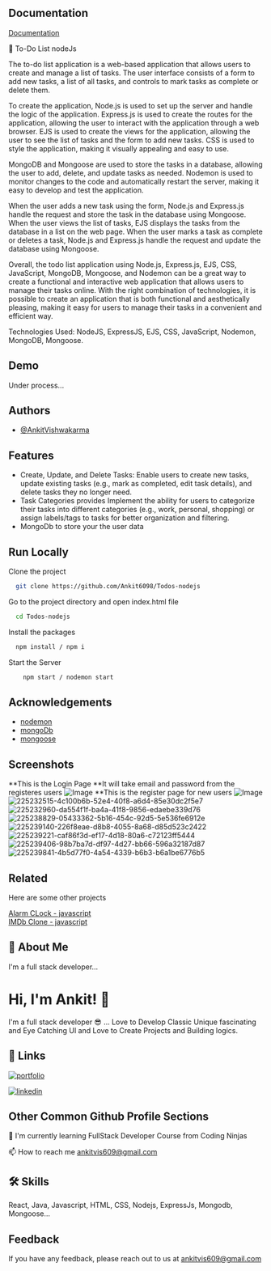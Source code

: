 
## Documentation

[Documentation](https://linktodocumentation)

📝 To-Do List nodeJs

The to-do list application is a web-based application that allows users to create and manage a list of tasks. The user interface consists of a form to add new tasks, a list of all tasks, and controls to mark tasks as complete or delete them.

To create the application, Node.js is used to set up the server and handle the logic of the application. Express.js is used to create the routes for the application, allowing the user to interact with the application through a web browser. EJS is used to create the views for the application, allowing the user to see the list of tasks and the form to add new tasks. CSS is used to style the application, making it visually appealing and easy to use.

MongoDB and Mongoose are used to store the tasks in a database, allowing the user to add, delete, and update tasks as needed. Nodemon is used to monitor changes to the code and automatically restart the server, making it easy to develop and test the application.

When the user adds a new task using the form, Node.js and Express.js handle the request and store the task in the database using Mongoose. When the user views the list of tasks, EJS displays the tasks from the database in a list on the web page. When the user marks a task as complete or deletes a task, Node.js and Express.js handle the request and update the database using Mongoose.

Overall, the todo list application using Node.js, Express.js, EJS, CSS, JavaScript, MongoDB, Mongoose, and Nodemon can be a great way to create a functional and interactive web application that allows users to manage their tasks online. With the right combination of technologies, it is possible to create an application that is both functional and aesthetically pleasing, making it easy for users to manage their tasks in a convenient and efficient way.

Technologies Used: NodeJS, ExpressJS, EJS, CSS, JavaScript, Nodemon, MongoDB, Mongoose.
## Demo

Under process...
## Authors

- [@AnkitVishwakarma](https://github.com/Ankit6098)


## Features

- Create, Update, and Delete Tasks: Enable users to create new tasks, update existing tasks (e.g., mark as completed, edit task details), and delete tasks they no longer need.
- Task Categories provides Implement the ability for users to categorize their tasks into different categories (e.g., work, personal, shopping) or assign labels/tags to tasks for better organization and filtering.
- MongoDb to store your the user data
## Run Locally

Clone the project

```bash
  git clone https://github.com/Ankit6098/Todos-nodejs
```

Go to the project directory and open index.html file

```bash
  cd Todos-nodejs
```

Install the packages

```bash
  npm install / npm i
```

Start the Server

```bash
    npm start / nodemon start
```
## Acknowledgements

 - [nodemon](https://nodemon.io/)
 - [mongoDb](https://www.mongodb.com/)
 - [mongoose](https://mongoosejs.com/)


## Screenshots

**This is the Login Page
**It will take email and password from the registeres users
![Image](https://github.com/user-attachments/assets/17f769fd-ebf1-4c5e-9365-2673360474c1)
**This is the register page for new users
![Image](https://github.com/user-attachments/assets/fed937e1-d333-43f2-b461-275aea9636d4)
![225232515-4c100b6b-52e4-40f8-a6d4-85e30dc2f5e7](https://github.com/Ankit6098/Todos-nodejs/assets/92246613/487f548f-7ca6-4183-9443-c88c9f79c3f0)
![225232960-da554f1f-ba4a-41f8-9856-edaebe339d76](https://github.com/Ankit6098/Todos-nodejs/assets/92246613/25515d2e-1d72-498d-8044-59a01c6b9127)
![225238829-05433362-5b16-454c-92d5-5e536fe6912e](https://github.com/Ankit6098/Todos-nodejs/assets/92246613/316d15ca-1fe8-4581-80b1-fc316340bba6)
![225239140-226f8eae-d8b8-4055-8a68-d85d523c2422](https://github.com/Ankit6098/Todos-nodejs/assets/92246613/44a0c418-449e-446f-8a8e-3c4e14fca8bf)
![225239221-caf86f3d-ef17-4d18-80a6-c72123ff5444](https://github.com/Ankit6098/Todos-nodejs/assets/92246613/2ee90ab0-95d4-44f4-80ac-b17b088ac1ce)
![225239406-98b7ba7d-df97-4d27-bb66-596a32187d87](https://github.com/Ankit6098/Todos-nodejs/assets/92246613/960ff353-1ce9-4ef8-94e4-10af09184fd2)
![225239841-4b5d77f0-4a54-4339-b6b3-b6a1be6776b5](https://github.com/Ankit6098/Todos-nodejs/assets/92246613/f5ffc3b8-480f-4d11-9a0b-c469e3c17e8e)


## Related

Here are some other projects

[Alarm CLock - javascript](https://github.com/Ankit6098/Todos-nodejs)\
[IMDb Clone - javascript](https://github.com/Ankit6098/IMDb-Clone)


## 🚀 About Me
I'm a full stack developer...


# Hi, I'm Ankit! 👋

I'm a full stack developer 😎 ... Love to Develop Classic Unique fascinating and Eye Catching UI and Love to Create Projects and Building logics.
## 🔗 Links
[![portfolio](https://img.shields.io/badge/my_portfolio-000?style=for-the-badge&logo=ko-fi&logoColor=white)](https://ankithub.me/Resume/)

[![linkedin](https://img.shields.io/badge/linkedin-0A66C2?style=for-the-badge&logo=linkedin&logoColorwhite=)](https://www.linkedin.com/in/ankit-vishwakarma-6531221b0/)


## Other Common Github Profile Sections
🧠 I'm currently learning FullStack Developer Course from Coding Ninjas

📫 How to reach me ankitvis609@gmail.com


## 🛠 Skills
React, Java, Javascript, HTML, CSS, Nodejs, ExpressJs, Mongodb, Mongoose...


## Feedback

If you have any feedback, please reach out to us at ankitvis609@gmail.com

